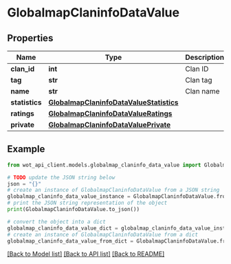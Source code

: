 # GlobalmapClaninfoDataValue


## Properties

Name | Type | Description | Notes
------------ | ------------- | ------------- | -------------
**clan_id** | **int** | Clan ID | 
**tag** | **str** | Clan tag | 
**name** | **str** | Clan name | 
**statistics** | [**GlobalmapClaninfoDataValueStatistics**](GlobalmapClaninfoDataValueStatistics.md) |  | 
**ratings** | [**GlobalmapClaninfoDataValueRatings**](GlobalmapClaninfoDataValueRatings.md) |  | 
**private** | [**GlobalmapClaninfoDataValuePrivate**](GlobalmapClaninfoDataValuePrivate.md) |  | 

## Example

```python
from wot_api_client.models.globalmap_claninfo_data_value import GlobalmapClaninfoDataValue

# TODO update the JSON string below
json = "{}"
# create an instance of GlobalmapClaninfoDataValue from a JSON string
globalmap_claninfo_data_value_instance = GlobalmapClaninfoDataValue.from_json(json)
# print the JSON string representation of the object
print(GlobalmapClaninfoDataValue.to_json())

# convert the object into a dict
globalmap_claninfo_data_value_dict = globalmap_claninfo_data_value_instance.to_dict()
# create an instance of GlobalmapClaninfoDataValue from a dict
globalmap_claninfo_data_value_from_dict = GlobalmapClaninfoDataValue.from_dict(globalmap_claninfo_data_value_dict)
```
[[Back to Model list]](../README.md#documentation-for-models) [[Back to API list]](../README.md#documentation-for-api-endpoints) [[Back to README]](../README.md)


